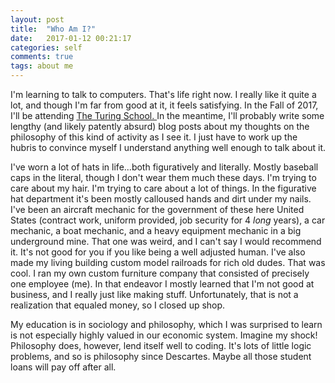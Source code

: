 ```yaml
---
layout: post
title:  "Who Am I?"
date:   2017-01-12 00:21:17
categories: self
comments: true
tags: about me
---
```


I'm learning to talk to computers. That's life right now. I really like it quite a lot, and though I'm far from good at it, it feels satisfying. In the Fall of 2017, I'll be attending <a href= "http://www.turing.io"> The Turing School. </a> In the meantime, I'll probably write some lengthy (and likely patently absurd) blog posts about my thoughts on the philosophy of this kind of activity as I see it. I just have to work up the hubris to convince myself I understand anything well enough to talk about it.

I've worn a lot of hats in life...both figuratively and literally. Mostly baseball caps in the literal, though I don't wear them much these days. I'm trying to care about my hair. I'm trying to care about a lot of things. In the figurative hat department it's been mostly calloused hands and dirt under my nails. I've been an aircraft mechanic for the government of these here United States (contract work, uniform provided, job security for 4 *long* years), a car mechanic, a boat mechanic, and a heavy equipment mechanic in a big underground mine. That one was weird, and I can't say I would recommend it. It's not good for you if you like being a well adjusted human. I've also made my living building custom model railroads for rich old dudes. That was cool. I ran my own custom furniture company that consisted of precisely one employee (me). In that endeavor I mostly learned that I'm not good at business, and I really just like making stuff. Unfortunately, that is not a realization that equaled money, so I closed up shop.

My education is in sociology and philosophy, which I was surprised to learn is not especially highly valued in our economic system. Imagine my shock! Philosophy does, however, lend itself well to coding. It's lots of little logic problems, and so is philosophy since Descartes. Maybe all those student loans will pay off after all.
